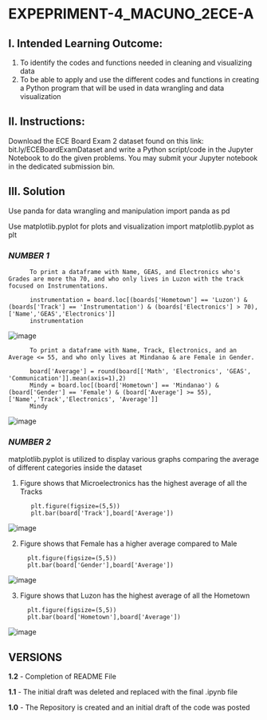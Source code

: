 # EXPEPRIMENT-4_MACUNO_2ECE-A
## **I. Intended Learning Outcome:**
1. To identify the codes and functions needed in cleaning and visualizing data
2. To be able to apply and use the different codes and functions in creating a Python program that will
be used in data wrangling and data visualization

## **II. Instructions:**
Download the ECE Board Exam 2 dataset found on this link: bit.ly/ECEBoardExamDataset and write a
Python script/code in the Jupyter Notebook to do the given problems. You may submit your Jupyter
notebook in the dedicated submission bin.

## **III. Solution**

Use panda for data wrangling and manipulation
import panda as pd

Use matplotlib.pyplot for plots and visualization
import matplotlib.pyplot as plt

  ### **_NUMBER 1_**
          To print a dataframe with Name, GEAS, and Electronics who's Grades are more tha 70, and who only lives in Luzon with the track focused on Instrumentations.

          instrumentation = board.loc[(boards['Hometown'] == 'Luzon') & (boards['Track'] == 'Instrumentation') & (boards['Electronics'] > 70), ['Name','GEAS','Electronics']]
          instrumentation

![image](https://github.com/user-attachments/assets/5142f7a3-f8cb-42ac-bb52-9e29915e7fc1)


          To print a dataframe with Name, Track, Electronics, and an Average <= 55, and who only lives at Mindanao & are Female in Gender.

          board['Average'] = round(board[['Math', 'Electronics', 'GEAS', 'Communication']].mean(axis=1),2)
          Mindy = board.loc[(board['Hometown'] == 'Mindanao') & (board['Gender'] == 'Female') & (board['Average'] >= 55), ['Name','Track','Electronics', 'Average']]
          Mindy

  ![image](https://github.com/user-attachments/assets/b7a539fe-44a4-4119-8ae5-7e8e3d8ea6c9)

### **_NUMBER 2_**
matplotlib.pyplot is utilized to display various graphs comparing the average of different categories inside the dataset

1. Figure shows that Microelectronics has the highest average of all the Tracks

          plt.figure(figsize=(5,5))
          plt.bar(board['Track'],board['Average'])
          
![image](https://github.com/user-attachments/assets/e3235437-1ec3-4ffa-ab0b-cdd4fb0850b6)

2. Figure shows that Female has a higher average compared to Male

         plt.figure(figsize=(5,5))
         plt.bar(board['Gender'],board['Average'])

![image](https://github.com/user-attachments/assets/8a161402-3245-42b1-aa61-0a99c7f92d4d)

3. Figure shows that Luzon has the highest average of all the Hometown

         plt.figure(figsize=(5,5))
         plt.bar(board['Hometown'],board['Average'])

![image](https://github.com/user-attachments/assets/797d63ae-3150-4bda-8bd6-7f8dd1404059)


## VERSIONS

**1.2** - Completion of README File

**1.1** -  The initial draft was deleted and replaced with the final .ipynb file

**1.0** - The Repository is created and an initial draft of the code was posted
